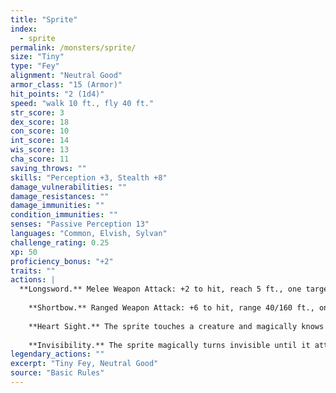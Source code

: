 ```yaml
---
title: "Sprite"
index:
  - sprite
permalink: /monsters/sprite/
size: "Tiny"
type: "Fey"
alignment: "Neutral Good"
armor_class: "15 (Armor)"
hit_points: "2 (1d4)"
speed: "walk 10 ft., fly 40 ft."
str_score: 3
dex_score: 18
con_score: 10
int_score: 14
wis_score: 13
cha_score: 11
saving_throws: ""
skills: "Perception +3, Stealth +8"
damage_vulnerabilities: ""
damage_resistances: ""
damage_immunities: ""
condition_immunities: ""
senses: "Passive Perception 13"
languages: "Common, Elvish, Sylvan"
challenge_rating: 0.25
xp: 50
proficiency_bonus: "+2"
traits: ""
actions: |
  **Longsword.** Melee Weapon Attack: +2 to hit, reach 5 ft., one target. Hit: 1 slashing damage.
    
    **Shortbow.** Ranged Weapon Attack: +6 to hit, range 40/160 ft., one target. Hit: 1 piercing damage, and the target must succeed on a DC 10 Constitution saving throw or become poisoned for 1 minute. If its saving throw result is 5 or lower, the poisoned target falls unconscious for the same duration, or until it takes damage or another creature takes an action to shake it awake.
    
    **Heart Sight.** The sprite touches a creature and magically knows the creature's current emotional state. If the target fails a DC 10 Charisma saving throw, the sprite also knows the creature's alignment. Celestials, fiends, and undead automatically fail the saving throw.
    
    **Invisibility.** The sprite magically turns invisible until it attacks or casts a spell, or until its concentration ends (as if concentrating on a spell). Any equipment the sprite wears or carries is invisible with it.  
legendary_actions: ""
excerpt: "Tiny Fey, Neutral Good"
source: "Basic Rules"
---
```

